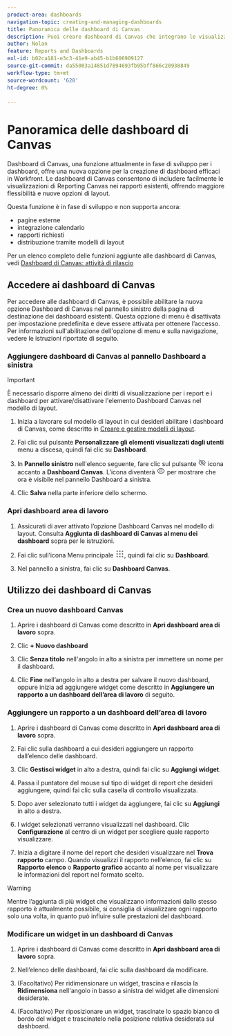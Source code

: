 ```yaml
---
product-area: dashboards
navigation-topic: creating-and-managing-dashboards
title: Panoramica delle dashboard di Canvas
description: Puoi creare dashboard di Canvas che integrano le visualizzazioni di Reporting Canvas con rapporti tradizionali e presentano nuove opzioni di layout.
author: Nolan
feature: Reports and Dashboards
exl-id: b02ca181-e3c3-41e9-ab45-b1b606909127
source-git-commit: da55003a14851d7894693fb95bff866c20938849
workflow-type: tm+mt
source-wordcount: '628'
ht-degree: 0%

---
```


# Panoramica delle dashboard di Canvas

Dashboard di Canvas, una funzione attualmente in fase di sviluppo per i dashboard, offre una nuova opzione per la creazione di dashboard efficaci in Workfront. Le dashboard di Canvas consentono di includere facilmente le visualizzazioni di Reporting Canvas nei rapporti esistenti, offrendo maggiore flessibilità e nuove opzioni di layout.

Questa funzione è in fase di sviluppo e non supporta ancora:
* pagine esterne
* integrazione calendario
* rapporti richiesti
* distribuzione tramite modelli di layout

Per un elenco completo delle funzioni aggiunte alle dashboard di Canvas, vedi [Dashboard di Canvas: attività di rilascio](/help/quicksilver/product-announcements/betas/canvas-dashboards-beta/canvas-dashboards-release-activity.md)

## Accedere ai dashboard di Canvas

Per accedere alle dashboard di Canvas, è possibile abilitare la nuova opzione Dashboard di Canvas nel pannello sinistro della pagina di destinazione dei dashboard esistenti. Questa opzione di menu è disattivata per impostazione predefinita e deve essere attivata per ottenere l’accesso. Per informazioni sull&#39;abilitazione dell&#39;opzione di menu e sulla navigazione, vedere le istruzioni riportate di seguito.

### Aggiungere dashboard di Canvas al pannello Dashboard a sinistra

>[!IMPORTANT]
>
>È necessario disporre almeno dei diritti di visualizzazione per i report e i dashboard per attivare/disattivare l&#39;elemento Dashboard Canvas nel modello di layout.

1. Inizia a lavorare sul modello di layout in cui desideri abilitare i dashboard di Canvas, come descritto in [Creare e gestire modelli di layout](../../../administration-and-setup/customize-workfront/use-layout-templates/create-and-manage-layout-templates.md).

1. Fai clic sul pulsante **Personalizzare gli elementi visualizzati dagli utenti** menu a discesa, quindi fai clic su **Dashboard**.

1. In **Pannello sinistro** nell&#39;elenco seguente, fare clic sul pulsante ![](assets/delete-secondary-nav-item.png) icona accanto a **Dashboard Canvas**. L’icona diventerà ![](assets/add-secondary-nav-item.png) per mostrare che ora è visibile nel pannello Dashboard a sinistra.

1. Clic **Salva** nella parte inferiore dello schermo.

### Apri dashboard area di lavoro

1. Assicurati di aver attivato l’opzione Dashboard Canvas nel modello di layout. Consulta **Aggiunta di dashboard di Canvas al menu dei dashboard** sopra per le istruzioni.

1. Fai clic sull’icona Menu principale ![](assets/main-menu-icon.png), quindi fai clic su **Dashboard**.

1. Nel pannello a sinistra, fai clic su **Dashboard Canvas**.

## Utilizzo dei dashboard di Canvas

### Crea un nuovo dashboard Canvas

1. Aprire i dashboard di Canvas come descritto in **Apri dashboard area di lavoro** sopra.

1. Clic **+ Nuovo dashboard**

1. Clic **Senza titolo** nell&#39;angolo in alto a sinistra per immettere un nome per il dashboard.

1. Clic **Fine** nell’angolo in alto a destra per salvare il nuovo dashboard, oppure inizia ad aggiungere widget come descritto in **Aggiungere un rapporto a un dashboard dell’area di lavoro** di seguito.

### Aggiungere un rapporto a un dashboard dell’area di lavoro

1. Aprire i dashboard di Canvas come descritto in **Apri dashboard area di lavoro** sopra.

1. Fai clic sulla dashboard a cui desideri aggiungere un rapporto dall’elenco delle dashboard.

1. Clic **Gestisci widget** in alto a destra, quindi fai clic su **Aggiungi widget**.

1. Passa il puntatore del mouse sul tipo di widget di report che desideri aggiungere, quindi fai clic sulla casella di controllo visualizzata.

1. Dopo aver selezionato tutti i widget da aggiungere, fai clic su **Aggiungi** in alto a destra.

1. I widget selezionati verranno visualizzati nel dashboard. Clic **Configurazione** al centro di un widget per scegliere quale rapporto visualizzare.

1. Inizia a digitare il nome del report che desideri visualizzare nel **Trova rapporto** campo. Quando visualizzi il rapporto nell’elenco, fai clic su **Rapporto elenco** o **Rapporto grafico** accanto al nome per visualizzare le informazioni del report nel formato scelto.

>[!WARNING]
> Mentre l’aggiunta di più widget che visualizzano informazioni dallo stesso rapporto è attualmente possibile, si consiglia di visualizzare ogni rapporto solo una volta, in quanto può influire sulle prestazioni del dashboard.

### Modificare un widget in un dashboard di Canvas

1. Aprire i dashboard di Canvas come descritto in **Apri dashboard area di lavoro** sopra.

1. Nell’elenco delle dashboard, fai clic sulla dashboard da modificare.

1. (Facoltativo) Per ridimensionare un widget, trascina e rilascia la **Ridimensiona** nell&#39;angolo in basso a sinistra del widget alle dimensioni desiderate.

1. (Facoltativo) Per riposizionare un widget, trascinate lo spazio bianco di bordo del widget e trascinatelo nella posizione relativa desiderata sul dashboard.

